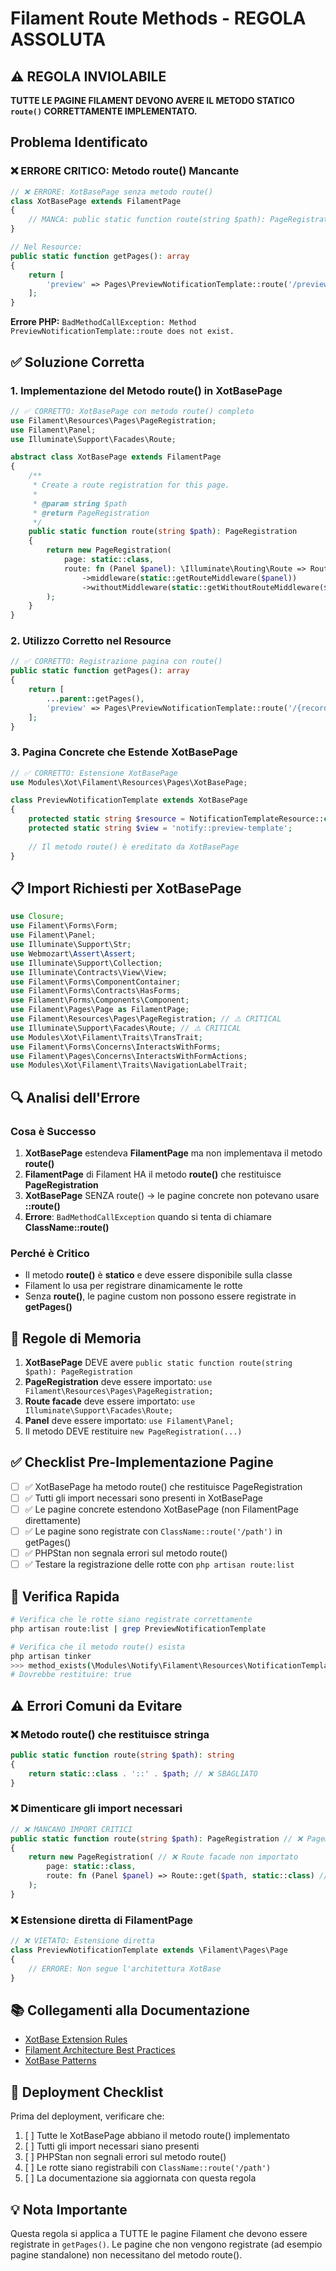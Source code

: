# Filament Route Methods - REGOLA ASSOLUTA

## ⚠️ REGOLA INVIOLABILE
**TUTTE LE PAGINE FILAMENT DEVONO AVERE IL METODO STATICO `route()` CORRETTAMENTE IMPLEMENTATO.**

## Problema Identificato

### ❌ ERRORE CRITICO: Metodo route() Mancante
```php
// ❌ ERRORE: XotBasePage senza metodo route()
class XotBasePage extends FilamentPage
{
    // MANCA: public static function route(string $path): PageRegistration
}

// Nel Resource:
public static function getPages(): array
{
    return [
        'preview' => Pages\PreviewNotificationTemplate::route('/preview'), // ❌ Method does not exist
    ];
}
```

**Errore PHP:** `BadMethodCallException: Method PreviewNotificationTemplate::route does not exist.`

## ✅ Soluzione Corretta

### 1. Implementazione del Metodo route() in XotBasePage
```php
// ✅ CORRETTO: XotBasePage con metodo route() completo
use Filament\Resources\Pages\PageRegistration;
use Filament\Panel;
use Illuminate\Support\Facades\Route;

abstract class XotBasePage extends FilamentPage
{
    /**
     * Create a route registration for this page.
     * 
     * @param string $path
     * @return PageRegistration
     */
    public static function route(string $path): PageRegistration
    {
        return new PageRegistration(
            page: static::class,
            route: fn (Panel $panel): \Illuminate\Routing\Route => Route::get($path, static::class)
                ->middleware(static::getRouteMiddleware($panel))
                ->withoutMiddleware(static::getWithoutRouteMiddleware($panel)),
        );
    }
}
```

### 2. Utilizzo Corretto nel Resource
```php
// ✅ CORRETTO: Registrazione pagina con route()
public static function getPages(): array
{
    return [
        ...parent::getPages(),
        'preview' => Pages\PreviewNotificationTemplate::route('/{record}/preview'),
    ];
}
```

### 3. Pagina Concrete che Estende XotBasePage
```php
// ✅ CORRETTO: Estensione XotBasePage
use Modules\Xot\Filament\Resources\Pages\XotBasePage;

class PreviewNotificationTemplate extends XotBasePage
{
    protected static string $resource = NotificationTemplateResource::class;
    protected static string $view = 'notify::preview-template';
    
    // Il metodo route() è ereditato da XotBasePage
}
```

## 📋 Import Richiesti per XotBasePage

```php
use Closure;
use Filament\Forms\Form;
use Filament\Panel;
use Illuminate\Support\Str;
use Webmozart\Assert\Assert;
use Illuminate\Support\Collection;
use Illuminate\Contracts\View\View;
use Filament\Forms\ComponentContainer;
use Filament\Forms\Contracts\HasForms;
use Filament\Forms\Components\Component;
use Filament\Pages\Page as FilamentPage;
use Filament\Resources\Pages\PageRegistration; // ⚠️ CRITICAL
use Illuminate\Support\Facades\Route; // ⚠️ CRITICAL
use Modules\Xot\Filament\Traits\TransTrait;
use Filament\Forms\Concerns\InteractsWithForms;
use Filament\Pages\Concerns\InteractsWithFormActions;
use Modules\Xot\Filament\Traits\NavigationLabelTrait;
```

## 🔍 Analisi dell'Errore

### Cosa è Successo
1. **XotBasePage** estendeva **FilamentPage** ma non implementava il metodo **route()**
2. **FilamentPage** di Filament HA il metodo **route()** che restituisce **PageRegistration**
3. **XotBasePage** SENZA route() → le pagine concrete non potevano usare **::route()**
4. **Errore**: `BadMethodCallException` quando si tenta di chiamare **ClassName::route()**

### Perché è Critico
- Il metodo **route()** è **statico** e deve essere disponibile sulla classe
- Filament lo usa per registrare dinamicamente le rotte
- Senza **route()**, le pagine custom non possono essere registrate in **getPages()**

## 🧠 Regole di Memoria

1. **XotBasePage** DEVE avere `public static function route(string $path): PageRegistration`
2. **PageRegistration** deve essere importato: `use Filament\Resources\Pages\PageRegistration;`
3. **Route facade** deve essere importato: `use Illuminate\Support\Facades\Route;`
4. **Panel** deve essere importato: `use Filament\Panel;`
5. Il metodo DEVE restituire `new PageRegistration(...)`

## ✅ Checklist Pre-Implementazione Pagine

- [ ] ✅ XotBasePage ha metodo route() che restituisce PageRegistration
- [ ] ✅ Tutti gli import necessari sono presenti in XotBasePage
- [ ] ✅ Le pagine concrete estendono XotBasePage (non FilamentPage direttamente)
- [ ] ✅ Le pagine sono registrate con `ClassName::route('/path')` in getPages()
- [ ] ✅ PHPStan non segnala errori sul metodo route()
- [ ] ✅ Testare la registrazione delle rotte con `php artisan route:list`

## 🔧 Verifica Rapida

```bash
# Verifica che le rotte siano registrate correttamente
php artisan route:list | grep PreviewNotificationTemplate

# Verifica che il metodo route() esista
php artisan tinker
>>> method_exists(\Modules\Notify\Filament\Resources\NotificationTemplateResource\Pages\PreviewNotificationTemplate::class, 'route')
# Dovrebbe restituire: true
```

## ⚠️ Errori Comuni da Evitare

### ❌ Metodo route() che restituisce stringa
```php
public static function route(string $path): string
{
    return static::class . '::' . $path; // ❌ SBAGLIATO
}
```

### ❌ Dimenticare gli import necessari
```php
// ❌ MANCANO IMPORT CRITICI
public static function route(string $path): PageRegistration // ❌ PageRegistration non importato
{
    return new PageRegistration( // ❌ Route facade non importato
        page: static::class,
        route: fn (Panel $panel) => Route::get($path, static::class) // ❌ Panel non importato
    );
}
```

### ❌ Estensione diretta di FilamentPage
```php
// ❌ VIETATO: Estensione diretta
class PreviewNotificationTemplate extends \Filament\Pages\Page
{
    // ERRORE: Non segue l'architettura XotBase
}
```

## 📚 Collegamenti alla Documentazione

- [XotBase Extension Rules](../xotbase-extension-rules.md)
- [Filament Architecture Best Practices](../architecture-patterns.md)
- [XotBase Patterns](../xot-base-patterns.md)

## 🚀 Deployment Checklist

Prima del deployment, verificare che:

1. [ ] Tutte le XotBasePage abbiano il metodo route() implementato
2. [ ] Tutti gli import necessari siano presenti
3. [ ] PHPStan non segnali errori sul metodo route()
4. [ ] Le rotte siano registrabili con `ClassName::route('/path')`
5. [ ] La documentazione sia aggiornata con questa regola

## 💡 Nota Importante

Questa regola si applica a TUTTE le pagine Filament che devono essere registrate in `getPages()`. Le pagine che non vengono registrate (ad esempio pagine standalone) non necessitano del metodo route().
